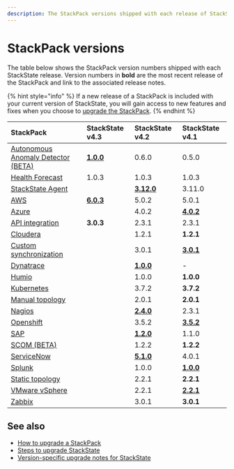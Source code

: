 ```yaml
---
description: The StackPack versions shipped with each release of StackState.
---
```


# StackPack versions

The table below shows the StackPack version numbers shipped with each StackState release. Version numbers in **bold** are the most recent release of the StackPack and link to the associated release notes.

{% hint style="info" %}
If a new release of a StackPack is included with your current version of StackState, you will gain access to new features and fixes when you choose to [upgrade the StackPack](../../stackpacks/about-stackpacks.md#upgrade-a-stackpack).
{% endhint %}

| StackPack | StackState v4.3 | StackState v4.2 | StackState v4.1 |
| :--- | :--- | :--- | :--- |
| [Autonomous Anomaly Detector \(BETA\)](../../stackpacks/add-ons/aad.md) | [**1.0.0**](../../stackpacks/add-ons/aad.md#release-notes) | 0.6.0 | 0.5.0 |
| [Health Forecast](../../stackpacks/add-ons/health-forecast.md) | 1.0.3 | 1.0.3 | 1.0.3 |
| [StackState Agent](../../stackpacks/integrations/agent.md) | | [**3.12.0**](../../stackpacks/integrations/agent.md#release-notes) | 3.11.0 |
| [AWS](../../stackpacks/integrations/aws.md) | [**6.0.3**](../../stackpacks/integrations/aws.md#release-notes) | 5.0.2 | 5.0.1 |
| [Azure](../../stackpacks/integrations/azure.md) | | 4.0.2 | [**4.0.2**](/stackpacks/integrations/azure.md#release-notes) |
| [API integration](../../stackpacks/integrations/api-integration.md) | **3.0.3** | 2.3.1 | 2.3.1 |
| [Cloudera](../../stackpacks/integrations/cloudera.md) | | 1.2.1 | **1.2.1** |
| [Custom synchronization](../../stackpacks/integrations/customsync.md) | | 3.0.1 | [**3.0.1**](https://github.com/StackVista/stackpack-autosync/blob/master/RELEASE.md) |
| [Dynatrace](../../stackpacks/integrations/dynatrace.md) | | [**1.0.0**](../../stackpacks/integrations/dynatrace.md#release-notes) | - | - |
| [Humio](../../stackpacks/integrations/humio.md) | | 1.0.0 | **1.0.0** |
| [Kubernetes](../../stackpacks/integrations/kubernetes.md) | | 3.7.2 | **3.7.2** |
| [Manual topology](../../stackpacks/integrations/manualtopo.md) | | 2.0.1 | **2.0.1** |
| [Nagios](../../stackpacks/integrations/nagios.md) | | [**2.4.0**](../../stackpacks/integrations/nagios.md#release-notes) | 2.3.1 | 
| [Openshift](../../stackpacks/integrations/openshift.md) | | 3.5.2 | [**3.5.2**](/stackpacks/integrations/openshift.md#release-notes) |
| [SAP](../../stackpacks/integrations/sap.md) | | [**1.2.0**](https://github.com/StackVista/stackpack-sap/blob/master/src/main/stackpack/resources/RELEASE.md) | 1.1.0 |
| [SCOM \(BETA\)](../../stackpacks/integrations/scom.md) | | 1.2.2 | **1.2.2** |
| [ServiceNow](../../stackpacks/integrations/servicenow.md) | | [**5.1.0**](../../stackpacks/integrations/servicenow.md#release-notes) | 4.0.1 |
| [Splunk](../../stackpacks/integrations/splunk/) | | 1.0.0 | [**1.0.0**](https://github.com/StackVista/stackpack-splunk/blob/master/RELEASE.md) |
| [Static topology](../../stackpacks/integrations/static_topology.md) | | 2.2.1 | **2.2.1** |
| [VMware vSphere](../../stackpacks/integrations/vsphere.md) | | 2.2.1 | [**2.2.1**](/stackpacks/integrations/vsphere.md#release-notes) |
| [Zabbix](../../stackpacks/integrations/zabbix.md) | | 3.0.1 | **3.0.1** |

## See also

* [How to upgrade a StackPack](../../stackpacks/about-stackpacks.md#upgrade-a-stackpack)
* [Steps to upgrade StackState](steps-to-upgrade.md)
* [Version-specific upgrade notes for StackState](version-specific-upgrade-instructions.md)

